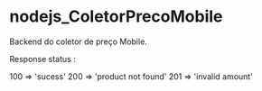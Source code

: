 # nodejs_ColetorPrecoMobile
Backend do coletor de preço Mobile.

Response status :

100 => 'sucess'
200 => 'product not found'
201 => 'invalid amount'
